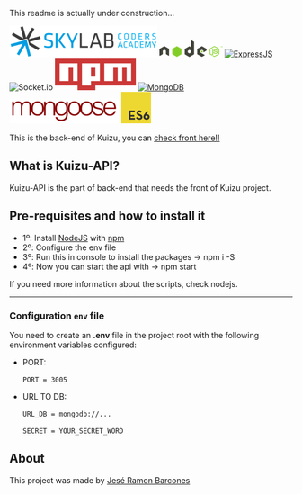 This readme is actually under construction...

![Skylab](https://github.com/Iggy-Codes/logo-images/blob/master/logos/skylab-56.png)
[![NodeJS](https://github.com/MarioTerron/logo-images/blob/master/logos/nodejs.png)](https://nodejs.org/)
[![ExpressJS](https://github.com/MarioTerron/logo-images/blob/master/logos/expressjs.png)](http://expressjs.com///)
![Socket.io](https://socket.io/assets/img/logo.svg)
[![npm](https://github.com/MarioTerron/logo-images/blob/master/logos/npm.png)](https://www.npmjs.com/)
[![MongoDB](https://github.com/FransLopez/logo-images/blob/master/logos/mongodb.png)](https://www.mongodb.com/)
![Monogoose](https://github.com/MarioTerron/logo-images/blob/master/logos/mongoose.png)
[![ES6](https://github.com/MarioTerron/logo-images/blob/master/logos/es6.png)](http://www.ecma-international.org/ecma-262/6.0/)



This is the back-end of Kuizu, you can [check front here!!](https://github.com/waken22/Kuizu)

## What is Kuizu-API?
Kuizu-API is the part of back-end that needs the front of Kuizu project.



## Pre-requisites and how to install it
- 1º: Install [NodeJS](https://nodejs.org/) with [npm](https://www.npmjs.com/)
- 2º: Configure the env file
- 3º: Run this in console to install the packages -> npm i -S
- 4º: Now you can start the api with -> npm start

If you need more information about the scripts, check nodejs.

---
### Configuration `env` file

You need to create an **.env** file in the project root with the following environment variables configured:

- PORT:

  ```
  PORT = 3005
  ```

- URL TO DB:
  ```
  URL_DB = mongodb://...
  ```


  ```
  SECRET = YOUR_SECRET_WORD
  ```


## About
This project was made by [Jesé Ramon Barcones](https://github.com/waken22/)

